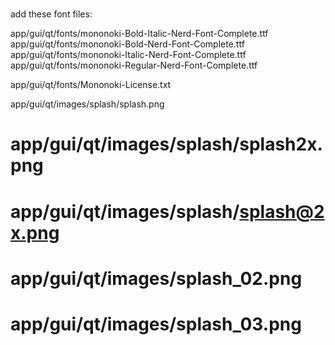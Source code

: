 #

add these font files:

app/gui/qt/fonts/mononoki-Bold-Italic-Nerd-Font-Complete.ttf
app/gui/qt/fonts/mononoki-Bold-Nerd-Font-Complete.ttf
app/gui/qt/fonts/mononoki-Italic-Nerd-Font-Complete.ttf
app/gui/qt/fonts/mononoki-Regular-Nerd-Font-Complete.ttf

app/gui/qt/fonts/Mononoki-License.txt

app/gui/qt/images/splash/splash.png

# app/gui/qt/images/splash/splash2x.png
# app/gui/qt/images/splash/splash@2x.png
# app/gui/qt/images/splash_02.png
# app/gui/qt/images/splash_03.png

